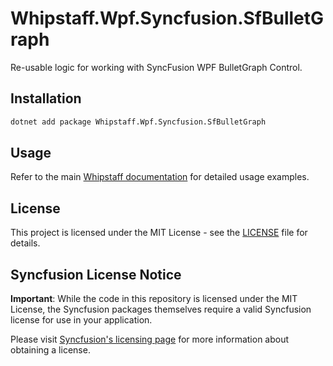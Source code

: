 # Whipstaff.Wpf.Syncfusion.SfBulletGraph

Re-usable logic for working with SyncFusion WPF BulletGraph Control.

## Installation

```bash
dotnet add package Whipstaff.Wpf.Syncfusion.SfBulletGraph
```

## Usage

Refer to the main [Whipstaff documentation](https://github.com/dpvreony/whipstaff) for detailed usage examples.

## License

This project is licensed under the MIT License - see the [LICENSE](https://github.com/dpvreony/whipstaff/blob/main/LICENSE) file for details.

## Syncfusion License Notice

**Important**: While the code in this repository is licensed under the MIT License, the Syncfusion packages themselves require a valid Syncfusion license for use in your application.

Please visit [Syncfusion's licensing page](https://www.syncfusion.com/sales/licensing) for more information about obtaining a license.
